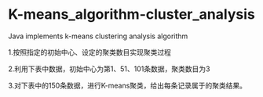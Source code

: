 # K-means_algorithm-cluster_analysis
Java implements k-means clustering analysis algorithm

1.按照指定的初始中心、设定的聚类数目实现聚类过程

2.利用下表中数据，初始中心为第1、51、101条数据，聚类数目为3 

3.对下表中的150条数据，进行K-means聚类，给出每条记录属于的聚类结果。



